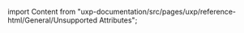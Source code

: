 
import Content from "uxp-documentation/src/pages/uxp/reference-html/General/Unsupported Attributes";

<Content query="product=photoshop"/>
